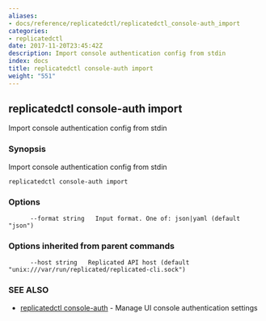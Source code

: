 ```yaml
---
aliases:
- docs/reference/replicatedctl/replicatedctl_console-auth_import
categories:
- replicatedctl
date: 2017-11-20T23:45:42Z
description: Import console authentication config from stdin
index: docs
title: replicatedctl console-auth import
weight: "551"
---
```


## replicatedctl console-auth import

Import console authentication config from stdin

### Synopsis


Import console authentication config from stdin

```
replicatedctl console-auth import
```

### Options

```
      --format string   Input format. One of: json|yaml (default "json")
```

### Options inherited from parent commands

```
      --host string   Replicated API host (default "unix:///var/run/replicated/replicated-cli.sock")
```

### SEE ALSO
* [replicatedctl console-auth](/api/replicatedctl/replicatedctl_console-auth/)	 - Manage UI console authentication settings

